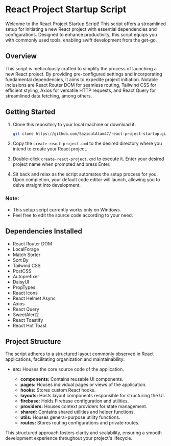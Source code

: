 # React Project Startup Script

Welcome to the React Project Startup Script! This script offers a streamlined setup for initiating a new React project with essential dependencies and configurations. Designed to enhance productivity, this script equips you with commonly used tools, enabling swift development from the get-go.

## Overview

This script is meticulously crafted to simplify the process of launching a new React project. By providing pre-configured settings and incorporating fundamental dependencies, it aims to expedite project initiation. Notable inclusions are React Router DOM for seamless routing, Tailwind CSS for efficient styling, Axios for versatile HTTP requests, and React Query for streamlined data fetching, among others.

## Getting Started

1. Clone this repository to your local machine or download it:

    ```sh
    git clone https://github.com/SazidulAlam47/react-project-startup.git
    ```

2. Copy the `create-react-project.cmd` to the desired directory where you intend to create your React project.

3. Double-click `create-react-project.cmd` to execute it. Enter your desired project name when prompted and press Enter.

4. Sit back and relax as the script automates the setup process for you. Upon completion, your default code editor will launch, allowing you to delve straight into development.

### Note:

-   This setup script currently works only on Windows.
-   Feel free to edit the source code according to your need.

## Dependencies Installed

-   React Router DOM
-   LocalForage
-   Match Sorter
-   Sort By
-   Tailwind CSS
-   PostCSS
-   Autoprefixer
-   DaisyUI
-   PropTypes
-   React Icons
-   React Helmet Async
-   Axios
-   React Query
-   SweetAlert2
-   React Toastify
-   React Hot Toast

## Project Structure

The script adheres to a structured layout commonly observed in React applications, facilitating organization and maintainability:

-   **src:** Houses the core source code of the application.

    -   **components:** Contains reusable UI components.
    -   **pages:** Houses individual pages or views of the application.
    -   **hooks:** Stores custom React hooks.
    -   **layouts:** Hosts layout components responsible for structuring the UI.
    -   **firebase:** Holds Firebase configuration and utilities.
    -   **providers:** Houses context providers for state management.
    -   **shared:** Contains shared utilities and helper functions.
    -   **utils:** Houses general-purpose utility functions.
    -   **routes:** Stores routing configurations and private routes.

This structured approach fosters clarity and scalability, ensuring a smooth development experience throughout your project's lifecycle.
